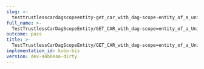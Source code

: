 ```yaml
---
slug: >-
  testtrustlesscardagscopeentity-get_car_with_dag-scope-entity_of_a_unixfs_sharded_directory_(format-car)
full_name: >-
  TestTrustlessCarDagScopeEntity/GET_CAR_with_dag-scope=entity_of_a_UnixFS_sharded_directory_(format=car)
outcome: pass
title: >-
  TestTrustlessCarDagScopeEntity/GET_CAR_with_dag-scope=entity_of_a_UnixFS_sharded_directory_(format=car)
implementation_id: kubo-bis
version: dev-44b0eaa-dirty
---
```


